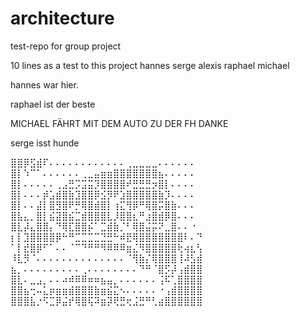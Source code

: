 # architecture
test-repo for group project

10 lines as a 
test to 
this 
project
hannes
serge
alexis
raphael
michael

hannes war hier.

raphael ist der beste

MICHAEL FÄHRT MIT DEM AUTO
ZU DER FH
DANKE

serge isst hunde

⣿⣿⡿⣫⣾⠏⠄⠄⠄⠄⠄⠄⠄⠄⠄⠄⠄⠄⢀⣀⣀⣀⣀⠄⠄⠄⠄⠄⠄
⣿⡇⠱⠉⠁⠄⠄⠄⠄⠄⠄⢀⣀⣤⣶⣶⣿⣿⣿⣿⣿⣿⣿⣦⠄⠄⠄⠄⠄
⣿⡇⠄⠄⠄⠄⠄⢀⣠⣛⡩⣩⣭⡹⣿⣿⣿⣿⠞⣛⣛⣛⡲⣿⡇⠄⠄⠄⠄
⣿⡇⠄⠄⠄⡾⣡⣾⣿⣷⣹⣿⣿⡿⣪⡻⠟⣱⣿⣿⣿⣿⣿⣷⡹⠄⠄⠄⠄
⣿⡇⠄⠄⣼⡇⣿⣻⣿⠟⡛⢿⣿⣾⣿⡇⢰⣍⢻⡿⠛⢿⣿⡭⣿⣷⠄⠄⠄
⣿⣧⣄⡀⣿⡇⣮⣽⣿⣮⣉⣾⣿⣿⣿⣇⡸⣿⣿⣆⠛⣰⣿⣾⡿⣿⠄⠄⠄
⣿⣇⡼⣄⣿⣿⡄⠙⢿⣏⣿⣿⡮⠁⣉⣾⣷⡈⠃⢿⣿⣬⡭⠝⣀⣿⠄⠄⠐
⡆⡇⣹⣿⣿⣿⣿⡿⠓⠛⣉⣉⣉⣉⣙⣛⠓⠾⣟⢿⣿⣿⣿⣿⣿⣿⣿⠇⠄⠙
⠁⡇⣞⣿⡿⠋⠁⠄⠄⠈⠉⠙⠛⠛⠻⠿⠿⠿⣶⣌⠻⣿⣿⣿⣿⣿⢗⢴⣆⢣
⠸⣇⡻⠈⠄⠄⠄⠄⠄⠄⠄⠄⠄⠄⠄⠄⠄⠄⠈⢻⣷⡌⢿⣿⣿⣿⢸⠼⣣⣾
⣦⡀⠄⠄⠄⠄⠄⠄⠄⠄⠄⢀⠄⠄⠄⠄⠄⠄⠄⠄⠙⠛⠈⣿⡫⡼⢠⣾⣿⣿
⣿⣇⠄⣀⣠⡀⠄⠄⠴⠾⠿⠿⠶⠶⣦⣤⡀⠄⠄⠄⠄⠄⠄⢨⠯⢁⣿⣿⣿⣿
⣿⣿⣦⢒⠤⣅⡶⣶⣶⣾⣿⣿⣿⣷⣶⣮⣍⠢⠄⠄⠄⠄⠄⠐⢠⣾⣿⣿⣿⣿
⣿⣿⣿⣧⡐⠫⣉⡿⣬⡞⢿⣿⢯⠽⣶⡽⢟⣛⢖⣨⣛⠛⢃⣴⣿⣿⣿⣿⣿⣿
